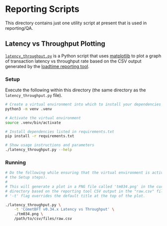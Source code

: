 # Reporting Scripts

This directory contains just one utility script at present that is used in
reporting/QA.

## Latency vs Throughput Plotting

[`latency_throughput.py`](./latency_throughput.py) is a Python script that uses
[matplotlib] to plot a graph of transaction latency vs throughput rate based on
the CSV output generated by the [loadtime reporting
tool](../../../test/loadtime/cmd/report/).

### Setup

Execute the following within this directory (the same directory as the
`latency_throughput.py` file).

```bash
# Create a virtual environment into which to install your dependencies
python3 -m venv .venv

# Activate the virtual environment
source .venv/bin/activate

# Install dependencies listed in requirements.txt
pip install -r requirements.txt

# Show usage instructions and parameters
./latency_throughput.py --help
```

### Running

```bash
# Do the following while ensuring that the virtual environment is activated (see
# the Setup steps).
#
# This will generate a plot in a PNG file called 'tm034.png' in the current
# directory based on the reporting tool CSV output in the "raw.csv" file. The
# '-t' flag overrides the default title at the top of the plot.

./latency_throughput.py \
    -t 'CometBFT v0.34.x Latency vs Throughput' \
    ./tm034.png \
    /path/to/csv/files/raw.csv
```

[matplotlib]: https://matplotlib.org/
